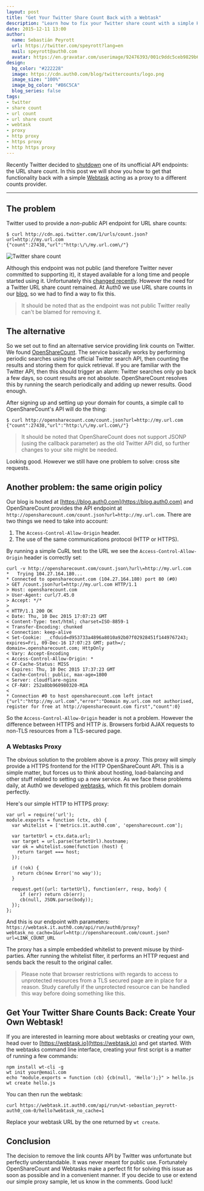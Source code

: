 ```yaml
---
layout: post
title: "Get Your Twitter Share Count Back with a Webtask"
description: "Learn how to fix your Twitter share count with a simple HTTP proxy without a server using Webtasks"
date: 2015-12-11 13:00
author:
  name: Sebastián Peyrott
  url: https://twitter.com/speyrott?lang=en
  mail: speyrott@auth0.com
  avatar: https://en.gravatar.com/userimage/92476393/001c9ddc5ceb9829b6aaf24f5d28502a.png?size=200
design:
  bg_color: "#222228"
  image: https://cdn.auth0.com/blog/twittercounts/logo.png
  image_size: "100%"
  image_bg_color: "#B6C5CA"
  blog_series: false
tags:
- twitter
- share count
- url count
- url share count
- webtask
- proxy
- http proxy
- https proxy
- http https proxy
---
```


Recently Twitter decided to [shutdown](https://blog.twitter.com/2015/hard-decisions-for-a-sustainable-platform) one of its unofficial API endpoints: the URL share count. In this post we will show you how to get that functionality back with a simple [Webtask](https://webtask.io) acting as a proxy to a different counts provider.

-----

## The problem
Twitter used to provide a *non-public* API endpoint for URL share counts:

```
$ curl http://cdn.api.twitter.com/1/urls/count.json?url=http://my.url.com
{"count":27438,"url":"http:\/\/my.url.com\/"}
```

![Twitter share count](https://cdn.auth0.com/blog/twittercounts/twittercount.png)

Although this endpoint was not public (and therefore Twitter never committed to supporting it), it stayed available for a long time and people started using it. Unfortunately this [changed recently](https://blog.twitter.com/2015/hard-decisions-for-a-sustainable-platform). However the need for a Twitter URL share count remained. At Auth0 we use URL share counts in our [blog](https://blog.auth0.com), so we had to find a way to fix this.

> It should be noted that as the endpoint was not public Twitter really can't be blamed for removing it.

## The alternative
So we set out to find an alternative service providing link counts on Twitter. We found [OpenShareCount](http://opensharecount.com/). The service basically works by performing periodic searches using the official Twitter search API, then counting the results and storing them for quick retrieval. If you are familiar with the Twitter API, then this should trigger an alarm: Twitter searches only go back a few days, so count results are not absolute. OpenShareCount resolves this by running the search periodically and adding up newer results. Good enough.

After signing up and setting up your domain for counts, a simple call to OpenShareCount's API will do the thing:

```
$ curl http://opensharecount.com/count.json?url=http://my.url.com
{"count":27438,"url":"http:\/\/my.url.com\/"}
```

> It should be noted that OpenShareCount does not support JSONP (using the callback parameter) as the old Twitter API did, so further changes to your site might be needed.

Looking good. However we still have one problem to solve: cross site requests.

## Another problem: the same origin policy
Our blog is hosted at [https://blog.auth0.com](https://blog.auth0.com) and OpenShareCount provides the API endpoint at `http://opensharecount.com/count.json?url=http://my.url.com`. There are two things we need to take into account:

1. The `Access-Control-Allow-Origin` header.
2. The use of the same communications protocol (HTTP or HTTPS).

By running a simple CuRL test to the URL we see the `Access-Control-Allow-Origin` header is correctly set:

```
curl -v http://opensharecount.com/count.json\?url\=http://my.url.com
*   Trying 104.27.164.180...
* Connected to opensharecount.com (104.27.164.180) port 80 (#0)
> GET /count.json?url=http://my.url.com HTTP/1.1
> Host: opensharecount.com
> User-Agent: curl/7.45.0
> Accept: */*
>
< HTTP/1.1 200 OK
< Date: Thu, 10 Dec 2015 17:07:23 GMT
< Content-Type: text/html; charset=ISO-8859-1
< Transfer-Encoding: chunked
< Connection: keep-alive
< Set-Cookie: __cfduid=d953733a4896a8010a92b07f02928451f1449767243; expires=Fri, 09-Dec-16 17:07:23 GMT; path=/; domain=.opensharecount.com; HttpOnly
< Vary: Accept-Encoding
< Access-Control-Allow-Origin: *
< CF-Cache-Status: MISS
< Expires: Thu, 10 Dec 2015 17:37:23 GMT
< Cache-Control: public, max-age=1800
< Server: cloudflare-nginx
< CF-RAY: 252a8bb960980320-MIA
<
* Connection #0 to host opensharecount.com left intact
{"url":"http://my.url.com","error":"Domain my.url.com not authorised, register for free at http://opensharecount.com first","count":0}
```

So the `Access-Control-Allow-Origin` header is not a problem. However the difference between HTTPS and HTTP *is*. Browsers forbid AJAX requests to non-TLS resources from a TLS-secured page.

### A Webtasks Proxy
The obvious solution to the problem above is a *proxy*. This proxy will simply provide a HTTPS frontend for the HTTP OpenShareCount API. This is a simple matter, but forces us to think about hosting, load-balancing and other stuff related to setting up a new service. As we face these problems daily, at Auth0 we developed [webtasks](https://webtask.io), which fit this problem domain perfectly.

Here's our simple HTTP to HTTPS proxy:

```
var url = require('url');
module.exports = function (ctx, cb) {
  var whitelist = ['metrics.it.auth0.com', 'opensharecount.com'];

  var tartetUrl = ctx.data.url;
  var target = url.parse(tartetUrl).hostname;
  var ok = whitelist.some(function (host) {
    return target === host;
  });

  if (!ok) {
    return cb(new Error('no way'));
  }

  request.get({url: tartetUrl}, function(err, resp, body) {
     if (err) return cb(err);
     cb(null, JSON.parse(body));
  });
};
```

And this is our endpoint with parameters: `https://webtask.it.auth0.com/api/run/auth0/proxy?webtask_no_cache=1&url=http://opensharecount.com/count.json?url=LINK_COUNT_URL`

The proxy has a simple embedded whitelist to prevent misuse by third-parties. After running the whitelist filter, it performs an HTTP request and sends back the result to the original caller.

> Please note that browser restrictions with regards to access to unprotected resources from a TLS secured page are in place for a reason. Study carefully if the unprotected resource can be handled this way before doing something like this.

## Get Your Twitter Share Counts Back: Create Your Own Webtask!
If you are interested in learning more about webtasks or creating your own, head over to [https://webtask.io](https://webtask.io) and get started. With the webtasks command line interface, creating your first script is a matter of running a few commands:

```
npm install wt-cli -g
wt init your@email.com
echo "module.exports = function (cb) {cb(null, 'Hello');}" > hello.js
wt create hello.js
```

You can then run the webtask:

```
curl https://webtask.it.auth0.com/api/run/wt-sebastian_peyrott-auth0_com-0/hello?webtask_no_cache=1
```

Replace your webtask URL by the one returned by `wt create`.

## Conclusion
The decision to remove the link counts API by Twitter was unfortunate but perfectly understandable. It was never meant for public use. Fortunately OpenShareCount and Webtasks make a perfect fit for solving this issue as soon as possible and in a convenient manner. If you decide to use or extend our simple proxy sample, let us know in the comments. Good luck!
